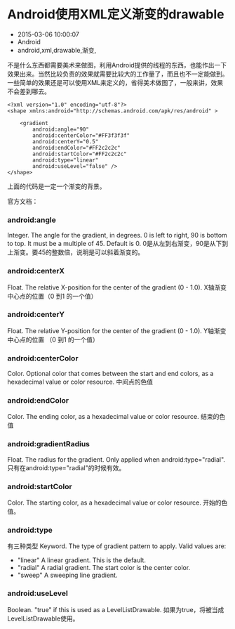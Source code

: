 # Android使用XML定义渐变的drawable
- 2015-03-06 10:00:07
- Android
- android,xml,drawable,渐变,

<!--markdown-->不是什么东西都需要美术来做图，利用Android提供的线程的东西，也能作出一下效果出来。当然比较负责的效果就需要比较大的工作量了，而且也不一定能做到。一些简单的效果还是可以使用XML来定义的，省得美术做图了，一般来讲，效果不会差到哪去。


<!--more-->


    <?xml version="1.0" encoding="utf-8"?>
    <shape xmlns:android="http://schemas.android.com/apk/res/android" >
    
        <gradient
            android:angle="90"
            android:centerColor="#FF3f3f3f"
            android:centerY="0.5"
            android:endColor="#FF2c2c2c"
            android:startColor="#FF2c2c2c"
            android:type="linear"
            android:useLevel="false" />
    </shape>

上面的代码是一定一个渐变的背景。

官方文档：

### android:angle
Integer. 
The angle for the gradient, in degrees. 0 is left to right, 90 is bottom to top. It must be a multiple of 45. Default is 0.
0是从左到右渐变，90是从下到上渐变。要45的整数倍，说明是可以斜着渐变的。

### android:centerX
Float.
 The relative X-position for the center of the gradient (0 - 1.0).
X轴渐变中心点的位置（0 到1 的一个值）

### android:centerY
Float. 
The relative Y-position for the center of the gradient (0 - 1.0).
Y轴渐变中心点的位置 （0 到1 的一个值）

### android:centerColor
Color. 
Optional color that comes between the start and end colors, as a hexadecimal value or color resource.
中间点的色值

### android:endColor
Color. 
The ending color, as a hexadecimal value or color resource.
结束的色值

### android:gradientRadius
Float. 
The radius for the gradient. Only applied when android:type="radial".
只有在android:type="radial"的时候有效。

### android:startColor
Color. 
The starting color, as a hexadecimal value or color resource.
开始的色值。

### android:type
有三种类型
Keyword. 
The type of gradient pattern to apply. Valid values are:
* "linear"	A linear gradient. This is the default.
* "radial"	A radial gradient. The start color is the center color.
* "sweep"	A sweeping line gradient.

### android:useLevel
Boolean. 
"true" if this is used as a LevelListDrawable.
如果为true，将被当成LevelListDrawable使用。